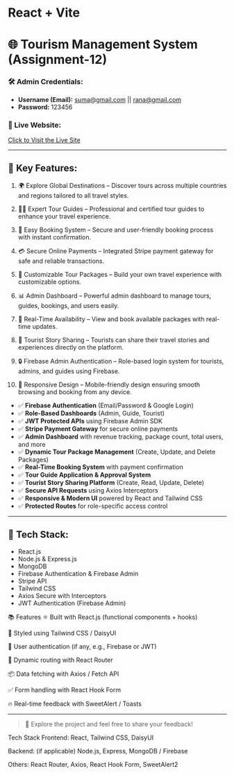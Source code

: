 # React + Vite

# 🌐 Tourism Management System (Assignment-12)

### 🛠 Admin Credentials:

* **Username (Email):** suma@gmail.com || rana@gmail.com
* **Password:** 123456

### 🔗 Live Website:

[Click to Visit the Live Site](https://assignment-12-d9ae1.web.app/)

---

## 📌 Key Features:
1.  🌍 Explore Global Destinations – Discover tours across multiple countries and regions tailored to all travel styles.

2.  🧑‍🏫 Expert Tour Guides – Professional and certified tour guides to enhance your travel experience.

3.  🛒 Easy Booking System – Secure and user-friendly booking process with instant confirmation.

4.  💳 Secure Online Payments – Integrated Stripe payment gateway for safe and reliable transactions.

5.  🎒 Customizable Tour Packages – Build your own travel experience with customizable options.

6.  📊 Admin Dashboard – Powerful admin dashboard to manage tours, guides, bookings, and users easily.

7.  📅 Real-Time Availability – View and book available packages with real-time updates.

8.  📖 Tourist Story Sharing – Tourists can share their travel stories and experiences directly on the platform.

9.  🔒 Firebase Admin Authentication – Role-based login system for tourists, admins, and guides using Firebase.

10. 📱 Responsive Design – Mobile-friendly design ensuring smooth browsing and booking from any device.



* ✅ **Firebase Authentication** (Email/Password & Google Login)
* ✅ **Role-Based Dashboards** (Admin, Guide, Tourist)
* ✅ **JWT Protected APIs** using Firebase Admin SDK
* ✅ **Stripe Payment Gateway** for secure online payments
* ✅ **Admin Dashboard** with revenue tracking, package count, total users, and more
* ✅ **Dynamic Tour Package Management** (Create, Update, and Delete Packages)
* ✅ **Real-Time Booking System** with payment confirmation
* ✅ **Tour Guide Application & Approval System**
* ✅ **Tourist Story Sharing Platform** (Create, Read, Update, Delete)
* ✅ **Secure API Requests** using Axios Interceptors
* ✅ **Responsive & Modern UI** powered by React and Tailwind CSS
* ✅ **Protected Routes** for role-specific access control

---

## 📂 Tech Stack:

* React.js
* Node.js & Express.js
* MongoDB
* Firebase Authentication & Firebase Admin
* Stripe API
* Tailwind CSS
* Axios Secure with Interceptors
* JWT Authentication (Firebase Admin)


📚 Features
⚛️ Built with React.js (functional components + hooks)

🎨 Styled using Tailwind CSS / DaisyUI

🔐 User authentication (if any, e.g., Firebase or JWT)

🔄 Dynamic routing with React Router

📦 Data fetching with Axios / Fetch API

✅ Form handling with React Hook Form

🔥 Real-time feedback with SweetAlert / Toasts


---

> 🚀 Explore the project and feel free to share your feedback!


 Tech Stack
Frontend: React, Tailwind CSS, DaisyUI

Backend: (if applicable) Node.js, Express, MongoDB / Firebase

Others: React Router, Axios, React Hook Form, SweetAlert2

   
